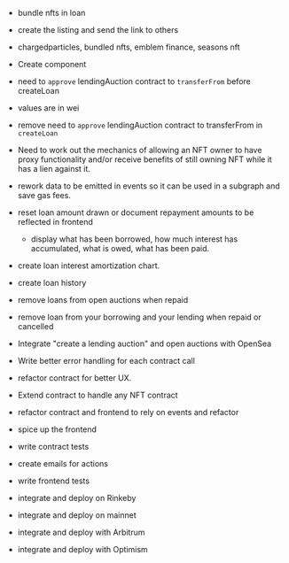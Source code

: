 - bundle nfts in loan
- create the listing and send the link to others
- chargedparticles, bundled nfts, emblem finance, seasons nft
- Create <contractCallButton /> component
- need to `approve` lendingAuction contract to `transferFrom` before createLoan
- values are in wei
- remove need to `approve` lendingAuction contract to transferFrom in `createLoan`
- Need to work out the mechanics of allowing an NFT owner to have proxy functionality and/or receive benefits of still owning NFT while it has a lien against it. 
- rework data to be emitted in events so it can be used in a subgraph and save gas fees. 
- reset loan amount drawn or document repayment amounts to be reflected in frontend
    - display what has been borrowed, how much interest has accumulated, what is owed, what has been paid.
- create loan interest amortization chart.
- create loan history
- remove loans from open auctions when repaid
- remove loan from your borrowing and your lending when repaid or cancelled
- Integrate "create a lending auction" and open auctions with OpenSea
- Write better error handling for each contract call

- refactor contract for better UX. 
- Extend contract to handle any NFT contract
- refactor contract and frontend to rely on events and refactor
- spice up the frontend
- write contract tests
- create emails for actions
- write frontend tests
- integrate and deploy on Rinkeby
- integrate and deploy on mainnet
- integrate and deploy with Arbitrum
- integrate and deploy with Optimism